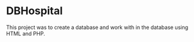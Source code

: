 # DBHospital
This project was to create a database and work with in the database using HTML and PHP. 
